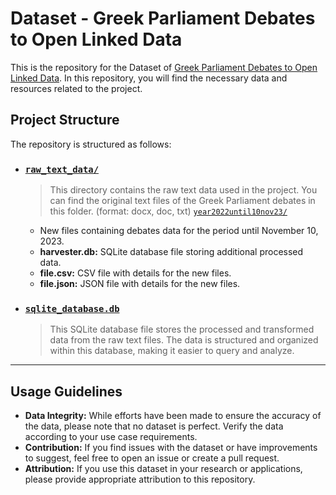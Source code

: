 # Dataset - Greek  Parliament Debates to Open Linked Data

This is the repository for the Dataset of [Greek Parliament Debates to Open Linked Data](https://github.com/john-papani/diploma). In this repository, you will find the necessary data and resources related to the project. 

## Project Structure

The repository is structured as follows:
- ### [`raw_text_data/`](https://github.com/john-papani/diploma_dataset/tree/master/raw_text_data)
    >This directory contains the raw text data used in the project. You can find the original text files of the Greek Parliament debates in this folder. (format: docx, doc, txt)
[`year2022until10nov23/`](https://github.com/john-papani/diploma_dataset/tree/master/raw_text_data)
    -  New files containing debates data for the period until November 10, 2023.
    - **harvester.db:** SQLite database file storing additional processed data.
    - **file.csv:** CSV file with details for the new files.
    - **file.json:** JSON file with details for the new files.

- ### [`sqlite_database.db`](https://github.com/john-papani/diploma_dataset/blob/master/sqlite_database.db)
    >This SQLite database file stores the processed and transformed data from the raw text files. The data is structured and organized within this database, making it easier to query and analyze.

---
## Usage Guidelines
- **Data Integrity:** While efforts have been made to ensure the accuracy of the data, please note that no dataset is perfect. Verify the data according to your use case requirements.
- **Contribution:** If you find issues with the dataset or have improvements to suggest, feel free to open an issue or create a pull request.
- **Attribution:** If you use this dataset in your research or applications, please provide appropriate attribution to this repository.